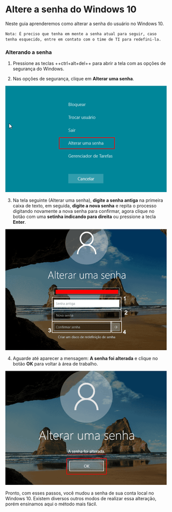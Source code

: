 # Altere a senha do Windows 10

Neste guia aprenderemos como alterar a senha do usuário no Windows 10.

`Nota: É preciso que tenha em mente a senha atual para seguir, caso tenha esquecido, entre em contato com o time de TI para redefini-la.`

### Alterando a senha

1. Pressione as teclas ++ctrl+alt+del++ para abrir a tela com as opções de segurança do Windows.

2. Nas opções de segurança, clique em **Alterar uma senha**.

![senha](/assets/images/alterar-senha-de-login-do-windows-10.png#center)

3. Na tela seguinte (Alterar uma senha), **digite a senha antiga** na primeira caixa de texto, em seguida, **digite a nova senha** e repita o processo digitando novamente a nova senha para confirmar, agora clique no botão com uma **setinha indicando para direita** ou pressione a tecla **Enter**.

![senha1](/assets/images/mudar-a-senha-do-windows-10.png#center)

4. Aguarde até aparecer a mensagem: **A senha foi alterada** e clique no botão **OK** para voltar à área de trabalho.

![alterada](/assets/images/senha-do-windows-10-alterada.png#center)

Pronto, com esses passos, você mudou a senha de sua conta local no Windows 10. Existem diversos outros modos de realizar essa alteração, porém ensinamos aqui o método mais fácil.